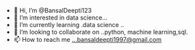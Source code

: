- 👋 Hi, I’m @BansalDeepti123
- 👀 I’m interested in data science...
- 🌱 I’m currently learning .data science ..
- 💞️ I’m looking to collaborate on ..python, machine learning,sql.
- 📫 How to reach me ...bansaldeepti1997@gmail.com

<!---
BansalDeepti123/BansalDeepti123 is a ✨ special ✨ repository because its `README.md` (this file) appears on your GitHub profile.
You can click the Preview link to take a look at your changes.
--->
